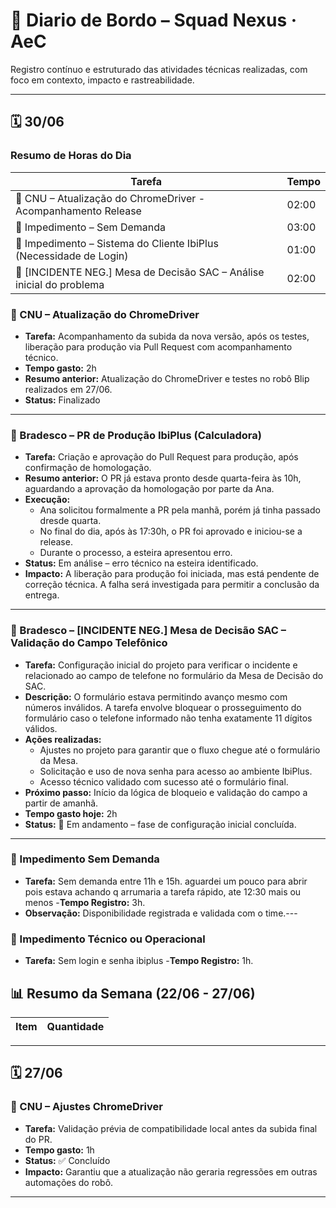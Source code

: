 # 📘 Diario de Bordo – Squad Nexus · AeC

Registro contínuo e estruturado das atividades técnicas realizadas, com foco em contexto, impacto e rastreabilidade.

---
## 🗓️ **30/06**

###  Resumo de Horas do Dia

| Tarefa                                                                 | Tempo |
|------------------------------------------------------------------------|--------|
| 🔧 CNU – Atualização do ChromeDriver - Acompanhamento Release                                  | 02:00 |
| 🚫 Impedimento – Sem Demanda                                           | 03:00 |
| 🚫 Impedimento – Sistema do Cliente IbiPlus (Necessidade de Login)     | 01:00 |
| 🔧 [INCIDENTE NEG.] Mesa de Decisão SAC – Análise inicial do problema | 02:00 |

### 🔧 CNU – Atualização do ChromeDriver 
- **Tarefa:** Acompanhamento da subida da nova versão, após os testes, liberação para produção via Pull Request com acompanhamento técnico.
- **Tempo gasto:** 2h  
- **Resumo anterior:** Atualização do ChromeDriver e testes no robô Blip realizados em 27/06.
- **Status:** Finalizado  

---


### 🔧 Bradesco – PR de Produção IbiPlus (Calculadora)
- **Tarefa:** Criação e aprovação do Pull Request para produção, após confirmação de homologação.  
- **Resumo anterior:** O PR já estava pronto desde quarta-feira às 10h, aguardando a aprovação da homologação por parte da Ana.  
- **Execução:**  
  - Ana solicitou formalmente a PR pela manhã, porém já tinha passado dresde quarta.  
  - No final do dia, após às 17:30h, o PR foi aprovado e iniciou-se a release.  
  - Durante o processo, a esteira apresentou erro.  
- **Status:** Em análise – erro técnico na esteira identificado.  
- **Impacto:** A liberação para produção foi iniciada, mas está pendente de correção técnica. A falha será investigada para permitir a conclusão da entrega.


---
### 🔧 Bradesco – [INCIDENTE NEG.] Mesa de Decisão SAC – Validação do Campo Telefônico
- **Tarefa:** Configuração inicial do projeto para verificar o incidente e relacionado ao campo de telefone no formulário da Mesa de Decisão do SAC.  
- **Descrição:** O formulário estava permitindo avanço mesmo com números inválidos. A tarefa envolve bloquear o prosseguimento do formulário caso o telefone informado não tenha exatamente 11 dígitos válidos.  
- **Ações realizadas:**  
  - Ajustes no projeto para garantir que o fluxo chegue até o formulário da Mesa.  
  - Solicitação e uso de nova senha para acesso ao ambiente IbiPlus.  
  - Acesso técnico validado com sucesso até o formulário final.  
- **Próximo passo:** Início da lógica de bloqueio e validação do campo a partir de amanhã.  
- **Tempo gasto hoje:** 2h  
- **Status:** 🔄 Em andamento – fase de configuração inicial concluída.
---

### 🚫 Impedimento Sem Demanda
- **Tarefa:** Sem demanda entre 11h e 15h. aguardei um pouco para abrir pois estava achando q arrumaria a tarefa rápido, ate 12:30 mais ou menos
-**Tempo Registro:** 3h.   
- **Observação:** Disponibilidade registrada e validada com o time.---

### 🚫 Impedimento Técnico ou Operacional
- **Tarefa:** Sem login e senha ibiplus
-**Tempo Registro:** 1h.   

## 📊 **Resumo da Semana (22/06 - 27/06)**

| Item                             | Quantidade |
|----------------------------------|------------|

---

## 🗓️ **27/06**

### 🔧 CNU – Ajustes ChromeDriver
- **Tarefa:** Validação prévia de compatibilidade local antes da subida final do PR.  
- **Tempo gasto:** 1h  
- **Status:** ✅ Concluído  
- **Impacto:** Garantiu que a atualização não geraria regressões em outras automações do robô.

---
